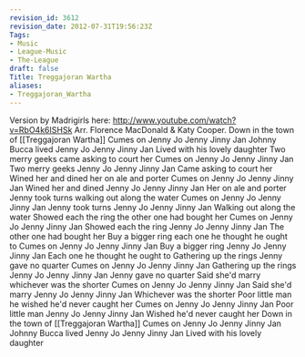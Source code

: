 ```yaml
---
revision_id: 3612
revision_date: 2012-07-31T19:56:23Z
Tags:
- Music
- League-Music
- The-League
draft: false
Title: Treggajoran Wartha
aliases:
- Treggajoran_Wartha
---
```

Version by Madrigirls here:  http://www.youtube.com/watch?v=RbO4k6ISHSk Arr. Florence MacDonald & Katy Cooper.
Down in the town of [[Treggajoran Wartha]]
Cumes on Jenny Jo Jenny Jinny Jan
Johnny Bucca lived Jenny Jo Jenny Jinny Jan
Lived with his lovely daughter
Two merry geeks came asking to court her
Cumes on Jenny Jo Jenny Jinny Jan
Two merry geeks Jenny Jo Jenny Jinny Jan
Came asking to court her
Wined her and dined her on ale and porter
Cumes on Jenny Jo Jenny Jinny Jan
Wined her and dined Jenny Jo Jenny Jinny Jan
Her on ale and porter
Jenny took turns walking out along the water
Cumes on Jenny Jo Jenny Jinny Jan
Jenny took turns Jenny Jo Jenny Jinny Jan
Walking out along the water
Showed each the ring the other one had bought her
Cumes on Jenny Jo Jenny Jinny Jan
Showed each the ring Jenny Jo Jenny Jinny Jan
The other one had bought her
Buy a bigger ring each one he thought he ought to
Cumes on Jenny Jo Jenny Jinny Jan
Buy a bigger ring Jenny Jo Jenny Jinny Jan
Each one he thought he ought to
Gathering up the rings Jenny gave no quarter
Cumes on Jenny Jo Jenny Jinny Jan
Gathering up the rings Jenny Jo Jenny Jinny Jan
Jenny gave no quarter
Said she'd marry whichever was the shorter
Cumes on Jenny Jo Jenny Jinny Jan
Said she'd marry Jenny Jo Jenny Jinny Jan
Whichever was the shorter
Poor little man he wished he'd never caught her
Cumes on Jenny Jo Jenny Jinny Jan
Poor little man Jenny Jo Jenny Jinny Jan
Wished he'd never caught her
Down in the town of [[Treggajoran Wartha]]
Cumes on Jenny Jo Jenny Jinny Jan
Johnny Bucca lived Jenny Jo Jenny Jinny Jan
Lived with his lovely daughter